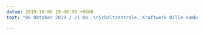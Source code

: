 ```yaml
---
datum: 2019-10-06 19:00:00 +0000
text: "06 Oktober 2019 / 21:00  \nSchaltzentrale, Kraftwerk Bille Hamburg"

---
```

